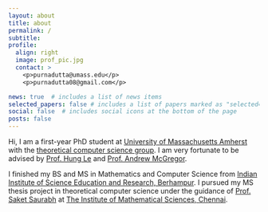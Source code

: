 ```yaml
---
layout: about
title: about
permalink: /
subtitle: 
profile:
  align: right
  image: prof_pic.jpg
  contact: >
    <p>purnadutta@umass.edu</p>
    <p>purnadutta08@gmail.com</p>

news: true  # includes a list of news items
selected_papers: false # includes a list of papers marked as "selected={true}"
social: false  # includes social icons at the bottom of the page
posts: false
---
```


Hi, I am a first-year PhD student at [University of Massachusetts Amherst](https://www.umass.edu/) with the [theoretical computer science group](https://groups.cs.umass.edu/theory/). I am very fortunate to be advised by [Prof. Hung Le](https://hunglvosu.github.io/) and [Prof. Andrew McGregor](https://people.cs.umass.edu/~mcgregor/).

I finished my BS and MS in Mathematics and Computer Science from [Indian Institute of Science Education and Research, Berhampur](https://www.iiserbpr.ac.in/). I pursued my MS thesis project in theoretical computer science under the guidance of [Prof. Saket Saurabh](https://sites.google.com/view/sakethome) at [The Institute of Mathematical Sciences, Chennai](https://www.imsc.res.in/).

<!-- Write your biography here. Tell the world about yourself. Link to your favorite [subreddit](http://reddit.com). You can put a picture in, too. The code is already in, just name your picture `prof_pic.jpg` and put it in the `img/` folder.

Put your adDr.ess / P.O. box / other info right below your picture. You can also disable any these elements by editing `profile` property of the YAML header of your `_pages/about.md`. Edit `_bibliography/papers.bib` and Jekyll will render your [publications page](/al-folio/publications/) automatically.

Link to your social media connections, too. This theme is set up to use [Font Awesome icons](http://fortawesome.github.io/Font-Awesome/) and [Academicons](https://jpswalsh.github.io/academicons/), like the ones below. Add your Facebook, Twitter, LinkedIn, Google Scholar, or just disable all of them. -->
